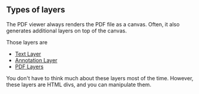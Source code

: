 ## Types of layers

The PDF viewer always renders the PDF file as a canvas. Often, it also generates additional layers on top of the canvas.

Those layers are
- [Text Layer](./configuration/layers/text)
- [Annotation Layer](./configuration/layers/annotation)
- [PDF Layers](./configuration/layers/pdf)

You don't have to think much about these layers most of the time. However, these layers are HTML divs, and you can manipulate them.
